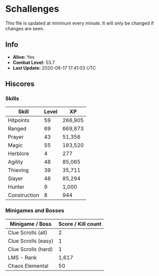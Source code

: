 # Schallenges

This file is updated at minimum every minute. It will only be changed if changes are seen.

## Info

 - **Alive:** Yes
 - **Combat Level:** 53.7
 - **Last Update:** 2020-09-17 17:41:03 UTC

## Hiscores

### Skills

| Skill | Level | XP |
|--|--|--|
| Hitpoints | 59 | 266,905 |
| Ranged | 69 | 669,873 |
| Prayer | 43 | 51,356 |
| Magic | 55 | 183,520 |
| Herblore | 4 | 277 |
| Agility | 48 | 85,065 |
| Thieving | 39 | 35,711 |
| Slayer | 48 | 85,294 |
| Hunter | 9 | 1,000 |
| Construction | 8 | 944 |

### Minigames and Bosses

| Minigame / Boss | Score / Kill count |
|--|--|
| Clue Scrolls (all) | 2 |
| Clue Scrolls (easy) | 1 |
| Clue Scrolls (hard) | 1 |
| LMS - Rank | 1,617 |
| Chaos Elemental | 50 |
